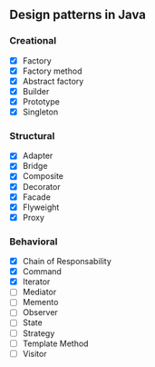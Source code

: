 ## Design patterns in Java

### Creational

- [x] Factory
- [x] Factory method
- [x] Abstract factory
- [x] Builder
- [x] Prototype
- [x] Singleton

### Structural

- [x] Adapter
- [x] Bridge
- [x] Composite
- [x] Decorator
- [x] Facade
- [x] Flyweight
- [x] Proxy

### Behavioral

- [x] Chain of Responsability
- [x] Command
- [x] Iterator
- [ ] Mediator
- [ ] Memento
- [ ] Observer
- [ ] State
- [ ] Strategy
- [ ] Template Method
- [ ] Visitor